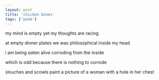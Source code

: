 ```yaml
---
layout: post
title: 'chicken bones'
tags: ['poem']
---
```


my mind is empty
yet my thoughts are racing

at empty dinner plates we wax philosophical
inside my head

i am being eaten alive
corroding from the inside

which is odd because
there is nothing to corrode

slouches and scowls paint a picture
of a woman with a hole in her chest
